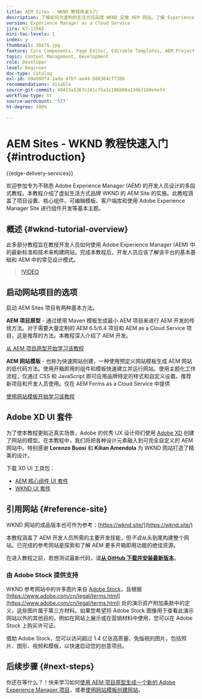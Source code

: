 ```yaml
---
title: AEM Sites - WKND 教程快速入门
description: 了解如何为虚构的生活方式品牌 WKND 实施 AEM 网站。了解 Experience Manager 的基础主题，如项目设置、Maven 原型、核心组件、可编辑模板、客户端库和组件开发。
version: Experience Manager as a Cloud Service
jira: KT-13565
mini-toc-levels: 1
index: y
thumbnail: 30476.jpg
feature: Core Components, Page Editor, Editable Templates, AEM Project Archetype
topic: Content Management, Development
role: Developer
level: Beginner
doc-type: Catalog
exl-id: 09a600f4-1ada-4fb7-ae44-586364cff389
recommendations: disable
source-git-commit: 48433a5367c281cf5a1c106b08a1306f1b0e8ef4
workflow-type: ht
source-wordcount: '577'
ht-degree: 100%

---
```


# AEM Sites - WKND 教程快速入门 {#introduction}

{{edge-delivery-services}}

欢迎参加专为不熟悉 Adobe Experience Manager (AEM) 的开发人员设计的多段式教程。本教程介绍了虚拟生活方式品牌 WKND 的 AEM Site 的实施。此教程涵盖了项目设置、核心组件、可编辑模板、客户端库和使用 Adobe Experience Manager Site 进行组件开发等基本主题。

## 概述 {#wknd-tutorial-overview}

此多部分教程旨在教授开发人员如何使用 Adobe Experience Manager (AEM) 中的最新标准和技术来构建网站。完成本教程后，开发人员应该了解该平台的基本基础和 AEM 中的常见设计模式。

>[!VIDEO](https://video.tv.adobe.com/v/30476?quality=12&learn=on)

## 启动网站项目的选项

启动 AEM Sites 项目有两种基本方法。

**AEM 项目原型** - 通过使用 Maven 模板生成最小 AEM 项目来进行 AEM 开发的传统方法。对于需要大量定制的 AEM 6.5/6.4 项目和 AEM as a Cloud Service 项目，这是推荐的方法。本教程深入介绍了 AEM 开发。

[从 AEM 项目原型开始学习该教程](./project-archetype/overview.md)

**AEM 网站模板** - 也称为快速网站创建，一种使用预定义网站模板生成 AEM 网站的低代码方法。使用开箱即用的组件和模板快速建立并运行网站。使用主题化工作流程，仅通过 CSS 和 JavaScript 即可应用品牌特定的样式和自定义设置。推荐新项目和开发人员使用。仅在 AEM Forms as a Cloud Service 中提供

[使用网站模板开始学习该教程](./site-template/create-site.md)

## Adobe XD UI 套件

为了使本教程更贴近真实场景，Adobe 的优秀 UX 设计师们使用 [Adobe XD](https://www.adobe.com/cn/products/xd.html) 创建了网站的模型。在本教程中，我们将把各种设计元素融入到可完全自定义的 AEM 网站中。特别感谢 **Lorenzo Buosi** 和 **Kilian Amendola** 为 WKND 网站打造了精美的设计。

下载 XD UI 工具包：

* [AEM 核心组件 UI 套件](assets/overview/AEM-CoreComponents-UI-Kit.xd)
* [WKND UI 套件](https://github.com/adobe/aem-guides-wknd/releases/download/aem-guides-wknd-0.0.2/AEM_UI-kit-WKND.xd)

## 引用网站 {#reference-site}

WKND 网站的成品版本也可作为参考：[https://wknd.site/](https://wknd.site/)

本教程涵盖了 AEM 开发人员所需的主要开发技能，但&#x200B;*不会*&#x200B;从头到尾构建整个网站。已完成的参考网站是探索和了解 AEM 更多开箱即用功能的绝佳资源。

在进入教程之前，若想测试最新代码，请&#x200B;**[从 GitHub 下载并安装最新版本](https://github.com/adobe/aem-guides-wknd/releases/latest)**。

### 由 Adobe Stock 提供支持

WKND 参考网站中的许多图片来自 [Adobe Stock](https://stock.adobe.com/)，且根据 [https://www.adobe.com/cn/legal/terms.html](https://www.adobe.com/cn/legal/terms.html) 处的演示资产附加条款中的定义，这些图片属于第三方材料。如果您希望将 Adobe Stock 图像用于查看此演示网站以外的其他目的，例如在网站上展示或在营销材料中使用，您可以在 Adobe Stock 上购买许可证。

借助 Adobe Stock，您可以访问超过 1.4 亿张高质量、免版税的图片，包括照片、图形、视频和模板，以快速启动您的创意项目。

## 后续步骤 {#next-steps}

你还在等什么？！快来学习如何[使用 AEM 项目原型生成一个新的 Adobe Experience Manager 项目](./project-archetype/overview.md)，或者[使用网站模板创建网站](./site-template/create-site.md)。
